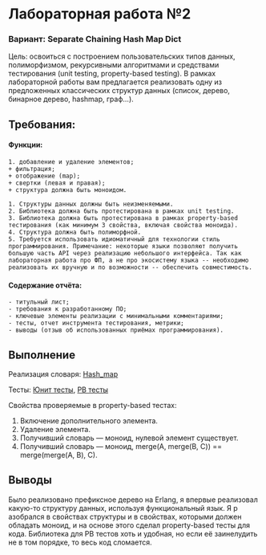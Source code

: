 # Лабораторная работа №2
### Вариант: Separate Chaining Hash Map Dict

Цель: освоиться с построением пользовательских типов данных, полиморфизмом, рекурсивными алгоритмами и средствами тестирования (unit testing, property-based testing). В рамках лабораторной работы вам предлагается реализовать одну из предложенных классических структур данных (список, дерево, бинарное дерево, hashmap, граф...).

## Требования:

#### Функции:
    1. добавление и удаление элементов;
    + фильтрация; 
    + отображение (map); 
    + свертки (левая и правая); 
    + структура должна быть моноидом.

    1. Структуры данных должны быть неизменяемыми.
    2. Библиотека должна быть протестирована в рамках unit testing.
    3. Библиотека должна быть протестирована в рамках property-based тестирования (как минимум 3 свойства, включая свойства моноида).
    4. Структура должна быть полиморфной.
    5. Требуется использовать идиоматичный для технологии стиль программирования. Примечание: некоторые языки позволяют получить большую часть API через реализацию небольшого интерфейса. Так как лабораторная работа про ФП, а не про экосистему языка -- необходимо реализовать их вручную и по возможности -- обеспечить совместимость.

#### Содержание отчёта:

    - титульный лист;
    - требования к разработанному ПО;
    - ключевые элементы реализации с минимальными комментариями;
    - тесты, отчет инструмента тестирования, метрики;
    - выводы (отзыв об использованных приёмах программирования).

## Выполнение

Реализация словаря:
    [Hash_map](src/hash_map.erl)


Тесты:
[Юнит тесты](test/hash_map_unit.erl), 
[PB тесты](test/hash_map_property.erl)

Свойства проверяемые в property-based тестах:
1. Включение дополнительного элемента.
2. Удаление элемента.
3. Получивший словарь — моноид, нулевой элемент существует.
4. Получивший словарь — моноид, merge(A, merge(B, C)) == merge(merge(A, B), C).

## Выводы

Было реализовано префиксное дерево на Erlang, я впервые реализовал какую-то структуру данных, используя функциональный язык. Я р азобрался в свойствах структуры и в свойствах, которыми должен обладать моноид, и на основе этого сделал property-based тесты для кода. Библиотека для PB тестов хоть и удобная, но если её заинелудить не в том порядке, то весь код сломается.
